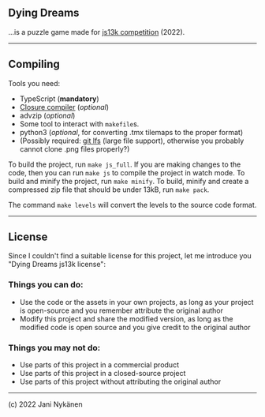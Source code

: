 ## Dying Dreams

...is a puzzle game made for [js13k competition](https://js13kgames.com/) (2022). 


------


## Compiling

Tools you need:
- TypeScript (**mandatory**)
- [Closure compiler](https://developers.google.com/closure/compiler) (*optional*)
- advzip (*optional*)
- Some tool to interact with `makefile`s.
- python3 (*optional*, for converting .tmx tilemaps to the proper format)
- (Possibly required: [git lfs](https://git-lfs.github.com/) (large file support), otherwise you probably cannot clone .png files properly?)

To build the project, run `make js_full`. If you are making changes to the code, then you can run `make js` to compile the project in watch mode. To build and minify the project, run `make minify`. To build, minify and create a compressed zip file that should be under 13kB, run `make pack`.

The command `make levels` will convert the levels to the source code format.


-------


## License

Since I couldn't find a suitable license for this project, let me introduce you "Dying Dreams js13k license":

### Things you can do:
- Use the code or the assets in your own projects, as long as your project is open-source and you remember attribute the original author
- Modify this project and share the modified version, as long as the modified code is open source and you give credit to the original author


### Things you may **not** do:
- Use parts of this project in a commercial product
- Use parts of this project in a closed-source project
- Use parts of this project without attributing the original author


------


(c) 2022 Jani Nykänen
